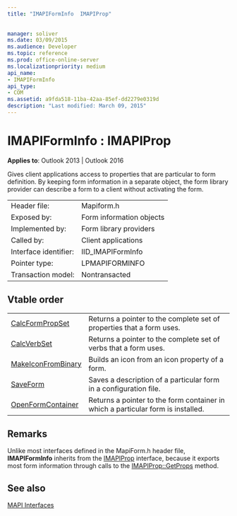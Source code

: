 ```yaml
---
title: "IMAPIFormInfo  IMAPIProp"
 
 
manager: soliver
ms.date: 03/09/2015
ms.audience: Developer
ms.topic: reference
ms.prod: office-online-server
ms.localizationpriority: medium
api_name:
- IMAPIFormInfo
api_type:
- COM
ms.assetid: a9fda518-11ba-42aa-85ef-dd2279e0319d
description: "Last modified: March 09, 2015"
---
```


# IMAPIFormInfo : IMAPIProp

  
  
**Applies to**: Outlook 2013 | Outlook 2016 
  
Gives client applications access to properties that are particular to form definition. By keeping form information in a separate object, the form library provider can describe a form to a client without activating the form.
  
|||
|:-----|:-----|
|Header file:  <br/> |Mapiform.h  <br/> |
|Exposed by:  <br/> |Form information objects  <br/> |
|Implemented by:  <br/> |Form library providers  <br/> |
|Called by:  <br/> |Client applications  <br/> |
|Interface identifier:  <br/> |IID_IMAPIFormInfo  <br/> |
|Pointer type:  <br/> |LPMAPIFORMINFO  <br/> |
|Transaction model:  <br/> |Nontransacted  <br/> |
   
## Vtable order

|||
|:-----|:-----|
|[CalcFormPropSet](imapiforminfo-calcformpropset.md) <br/> |Returns a pointer to the complete set of properties that a form uses.  <br/> |
|[CalcVerbSet](imapiforminfo-calcverbset.md) <br/> |Returns a pointer to the complete set of verbs that a form uses.  <br/> |
|[MakeIconFromBinary](imapiforminfo-makeiconfrombinary.md) <br/> |Builds an icon from an icon property of a form.  <br/> |
|[SaveForm](imapiforminfo-saveform.md) <br/> |Saves a description of a particular form in a configuration file.  <br/> |
|[OpenFormContainer](imapiforminfo-openformcontainer.md) <br/> |Returns a pointer to the form container in which a particular form is installed.  <br/> |
   
## Remarks

Unlike most interfaces defined in the MapiForm.h header file, **IMAPIFormInfo** inherits from the [IMAPIProp](imapipropiunknown.md) interface, because it exports most form information through calls to the [IMAPIProp::GetProps](imapiprop-getprops.md) method. 
  
## See also



[MAPI Interfaces](mapi-interfaces.md)

